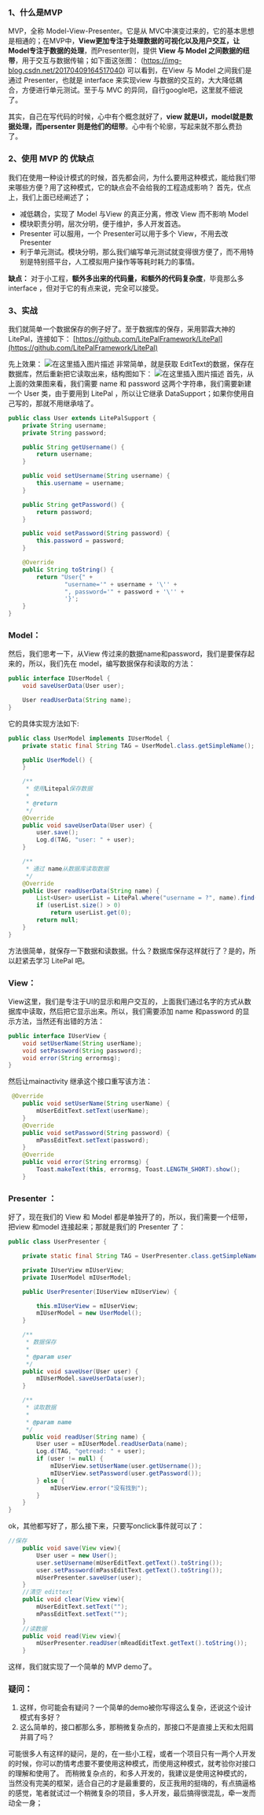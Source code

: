 
### 1、什么是MVP
MVP，全称 Model-View-Presenter。它是从 MVC中演变过来的，它的基本思想是相通的；在MVP中，**View更加专注于处理数据的可视化以及用户交互，让Model专注于数据的处理**，而Presenter则，提供 **View 与 Model 之间数据的纽带**，用于交互与数据传输；如下面这张图：
(https://img-blog.csdn.net/20170409164517040)
可以看到，在View 与 Model 之间我们是通过 Presenter，也就是 interface 来实现view 与数据的交互的，大大降低耦合，方便进行单元测试。至于与 MVC 的异同，自行google吧，这里就不细说了。

其实，自己在写代码的时候，心中有个概念就好了，**view 就是UI，model就是数据处理，而persenter 则是他们的纽带**。心中有个轮廓，写起来就不那么费劲了。
### 2、使用 MVP 的 优缺点
我们在使用一种设计模式的时候，首先都会问，为什么要用这种模式，能给我们带来哪些方便？用了这种模式，它的缺点会不会给我的工程造成影响？
首先，优点上，我们上面已经阐述了；

- 减低耦合，实现了 Model 与View 的真正分离，修改 View 而不影响 Model
- 模块职责分明，层次分明，便于维护，多人开发首选。
- Presenter 可以服用，一个 Presenter可以用于多个 View，不用去改 Presenter
- 利于单元测试。模块分明，那么我们编写单元测试就变得很方便了，而不用特别是特别搭平台，人工模拟用户操作等等耗时耗力的事情。

**缺点：**
对于小工程，**额外多出来的代码量，和额外的代码复杂度**，毕竟那么多 interface ，但对于它的有点来说，完全可以接受。

### 3、实战
我们就简单一个数据保存的例子好了。至于数据库的保存，采用郭霖大神的 LitePal，连接如下：
[https://github.com/LitePalFramework/LitePal](https://github.com/LitePalFramework/LitePal)

先上效果：
![在这里插入图片描述](https://img-blog.csdn.net/20170409165058906)
非常简单，就是获取 EditText的数据，保存在数据库，然后重新把它读取出来，结构图如下：
![在这里插入图片描述](https://img-blog.csdn.net/20170409165221409)
首先，从上面的效果图来看，我们需要 name 和 password 这两个字符串，我们需要新建一个 User 类，由于要用到 LitePal ，所以让它继承 DataSupport；如果你使用自己写的，那就不用继承啥了。
```java
public class User extends LitePalSupport {
    private String username;
    private String password;

    public String getUsername() {
        return username;
    }

    public void setUsername(String username) {
        this.username = username;
    }

    public String getPassword() {
        return password;
    }

    public void setPassword(String password) {
        this.password = password;
    }

    @Override
    public String toString() {
        return "User{" +
                "username='" + username + '\'' +
                ", password='" + password + '\'' +
                '}';
    }
}
```
### Model：
然后，我们思考一下，从View 传过来的数据name和password，我们是要保存起来的，所以，我们先在 model，编写数据保存和读取的方法：
```java
public interface IUserModel {
    void saveUserData(User user);

    User readUserData(String name);
}
```
它的具体实现方法如下:
```java
public class UserModel implements IUserModel {
    private static final String TAG = UserModel.class.getSimpleName();

    public UserModel() {
    }

    /**
     * 使用Litepal保存数据
     *
     * @return
     */
    @Override
    public void saveUserData(User user) {
        user.save();
        Log.d(TAG, "user: " + user);
    }

    /**
     * 通过 name从数据库读取数据
     */
    @Override
    public User readUserData(String name) {
        List<User> userList = LitePal.where("username = ?", name).find(User.class);
        if (userList.size() > 0)
            return userList.get(0);
        return null;
    }
}
```
方法很简单，就保存一下数据和读数据。什么？数据库保存这样就行了？是的，所以赶紧去学习 LitePal 吧。

### View：
View这里，我们是专注于UI的显示和用户交互的，上面我们通过名字的方式从数据库中读取，然后把它显示出来。所以，我们需要添加 name 和password 的显示方法，当然还有出错的方法：
```java
public interface IUserView {
    void setUserName(String userName);
    void setPassword(String password);
    void error(String errormsg);
}
```
然后让mainactivity 继承这个接口重写该方法：
```java
 @Override
    public void setUserName(String userName) {
        mUserEditText.setText(userName);
    }
    @Override
    public void setPassword(String password) {
        mPassEditText.setText(password);
    }
    @Override
    public void error(String errormsg) {
        Toast.makeText(this, errormsg, Toast.LENGTH_SHORT).show();
    }
```
### Presenter ：
好了，现在我们的 View 和 Model 都是单独开了的，所以，我们需要一个纽带，把view 和model 连接起来；那就是我们的 Presenter 了：
```java
public class UserPresenter {

    private static final String TAG = UserPresenter.class.getSimpleName();

    private IUserView mIUserView;
    private IUserModel mIUserModel;

    public UserPresenter(IUserView mIUserView) {

        this.mIUserView = mIUserView;
        mIUserModel = new UserModel();
    }

    /**
     * 数据保存
     *
     * @param user
     */
    public void saveUser(User user) {
        mIUserModel.saveUserData(user);
    }

    /**
     * 读取数据
     *
     * @param name
     */
    public void readUser(String name) {
        User user = mIUserModel.readUserData(name);
        Log.d(TAG, "getread: " + user);
        if (user != null) {
            mIUserView.setUserName(user.getUsername());
            mIUserView.setPassword(user.getPassword());
        } else {
            mIUserView.error("没有找到");
        }
    }
}
```
ok，其他都写好了，那么接下来，只要写onclick事件就可以了：
```java
//保存
    public void save(View view){
        User user = new User();
        user.setUsername(mUserEditText.getText().toString());
        user.setPassword(mPassEditText.getText().toString());
        mUserPresenter.saveUser(user);
    }
    //清空 edittext 
    public void clear(View view){
        mUserEditText.setText("");
        mPassEditText.setText("");
    }
    //读数据
    public void read(View view){
        mUserPresenter.readUser(mReadEditText.getText().toString());
    }
```
这样，我们就实现了一个简单的 MVP demo了。

### 疑问：
1. 这样，你可能会有疑问？一个简单的demo被你写得这么复杂，还说这个设计模式有多好？
2. 这么简单的，接口都那么多，那稍微复杂点的，那接口不是直接上天和太阳肩并肩了吗？

可能很多人有这样的疑问，是的，在一些小工程，或者一个项目只有一两个人开发的时候，你可以酌情考虑要不要使用这种模式，而使用这种模式，就考验你对接口的理解和使用了。
而稍微复杂点的，和多人开发的，我建议是使用这种模式的，当然没有完美的框架，适合自己的才是最重要的，反正我用的挺嗨的，有点搞逼格的感觉，笔者就试过一个稍微复杂的项目，多人开发，最后搞得很混乱，牵一发而动全一身；

